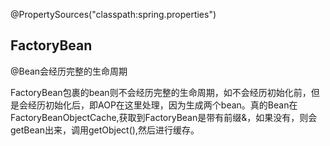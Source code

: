 @PropertySources("classpath:spring.properties")



## FactoryBean

@Bean会经历完整的生命周期

FactoryBean包裹的bean则不会经历完整的生命周期，如不会经历初始化前，但是会经历初始化后，即AOP在这里处理，因为生成两个bean。真的Bean在FactoryBeanObjectCache,获取到FactoryBean是带有前缀&，如果没有，则会getBean出来，调用getObject(),然后进行缓存。

